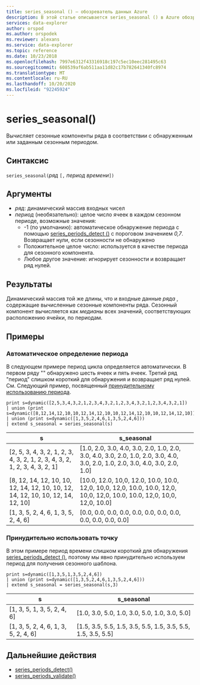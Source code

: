 ```yaml
---
title: series_seasonal () — обозреватель данных Azure
description: В этой статье описывается series_seasonal () в Azure обозреватель данных.
services: data-explorer
author: orspod
ms.author: orspodek
ms.reviewer: alexans
ms.service: data-explorer
ms.topic: reference
ms.date: 10/23/2018
ms.openlocfilehash: 7997e6312f43316918c197c5ec10eec281495c63
ms.sourcegitcommit: 608539af6ab511aa11d82c17b782641340fc8974
ms.translationtype: MT
ms.contentlocale: ru-RU
ms.lasthandoff: 10/20/2020
ms.locfileid: "92245924"
---
```

# <a name="series_seasonal"></a>series_seasonal()

Вычисляет сезонные компоненты ряда в соответствии с обнаруженным или заданным сезонным периодом.

## <a name="syntax"></a>Синтаксис

`series_seasonal(`*ряд* `[,` *период времени*`])`

## <a name="arguments"></a>Аргументы

* *ряд*: динамический массив входных чисел
* *период* (необязательно): целое число ячеек в каждом сезонном периоде, возможные значения:
    *  -1 (по умолчанию): автоматическое обнаружение периода с помощью [series_periods_detect ()](series-periods-detectfunction.md) с пороговом значением *0,7*. Возвращает нули, если сезонности не обнаружено
    * Положительное целое число: используется в качестве периода для сезонного компонента.
    * Любое другое значение: игнорирует сезонности и возвращает ряд нулей.

## <a name="returns"></a>Результаты

Динамический массив той же длины, что и входные данные *ряда* , содержащие вычисленные сезонные компоненты ряда. Сезонный компонент вычисляется как *медианы* всех значений, соответствующих расположению ячейки, по периодам.

## <a name="examples"></a>Примеры

### <a name="auto-detect-the-period"></a>Автоматическое определение периода

В следующем примере период цикла определяется автоматически. В первом ряду "" обнаружено шесть ячеек и пять ячеек. Третий ряд "период" слишком короткий для обнаружения и возвращает ряд нулей. См. Следующий пример, посвященный [принудительному использованию периода](#force-a-period).

<!-- csl: https://help.kusto.windows.net:443/Samples -->
```kusto
print s=dynamic([2,5,3,4,3,2,1,2,3,4,3,2,1,2,3,4,3,2,1,2,3,4,3,2,1])
| union (print s=dynamic([8,12,14,12,10,10,12,14,12,10,10,12,14,12,10,10,12,14,12,10]))
| union (print s=dynamic([1,3,5,2,4,6,1,3,5,2,4,6]))
| extend s_seasonal = series_seasonal(s)
```

|s|s_seasonal|
|---|---|
|[2, 5, 3, 4, 3, 2, 1, 2, 3, 4, 3, 2, 1, 2, 3, 4, 3, 2, 1, 2, 3, 4, 3, 2, 1]|[1.0, 2.0, 3.0, 4.0, 3.0, 2.0, 1.0, 2.0, 3.0, 4.0, 3.0, 2.0, 1.0, 2.0, 3.0, 4.0, 3.0, 2.0, 1.0, 2.0, 3.0, 4.0, 3.0, 2.0, 1.0]|
|[8, 12, 14, 12, 10, 10, 12, 14, 12, 10, 10, 12, 14, 12, 10, 10, 12, 14, 12, 10]|[10.0, 12.0, 10,0, 12.0, 10.0, 10.0, 12,0, 10,0, 12,0, 10.0, 10.0, 12,0, 10,0, 12,0, 10.0, 10.0, 12,0, 10,0, 12,0, 10.0]|
|[1, 3, 5, 2, 4, 6, 1, 3, 5, 2, 4, 6]|[0.0, 0.0, 0.0, 0.0, 0.0, 0.0, 0.0, 0.0, 0.0, 0.0, 0.0, 0.0]|

### <a name="force-a-period"></a>Принудительно использовать точку

В этом примере период времени слишком короткий для обнаружения [series_periods_detect ()](series-periods-detectfunction.md), поэтому мы явно принудительно используем период для получения сезонного шаблона.

<!-- csl: https://help.kusto.windows.net:443/Samples -->
```kusto
print s=dynamic([1,3,5,1,3,5,2,4,6]) 
| union (print s=dynamic([1,3,5,2,4,6,1,3,5,2,4,6]))
| extend s_seasonal = series_seasonal(s,3)
```

|s|s_seasonal|
|---|---|
|[1, 3, 5, 1, 3, 5, 2, 4, 6]|[1.0, 3.0, 5.0, 1.0, 3.0, 5.0, 1.0, 3.0, 5.0]|
|[1, 3, 5, 2, 4, 6, 1, 3, 5, 2, 4, 6]|[1.5, 3.5, 5.5, 1.5, 3.5, 5.5, 1.5, 3.5, 5.5, 1.5, 3.5, 5.5]|
 
## <a name="next-steps"></a>Дальнейшие действия

* [series_periods_detect()](series-periods-detectfunction.md)
* [series_periods_validate()](series-periods-validatefunction.md)
